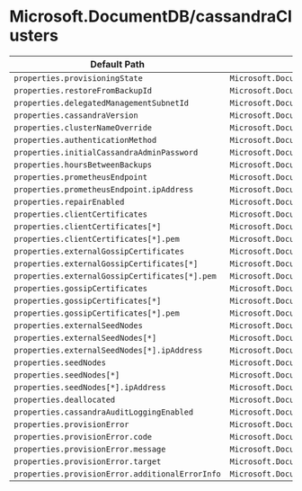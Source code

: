 # Microsoft.DocumentDB/cassandraClusters

| Default Path | Alias |
|---|---|
| `properties.provisioningState` | `Microsoft.DocumentDB/cassandraClusters/provisioningState` |
| `properties.restoreFromBackupId` | `Microsoft.DocumentDB/cassandraClusters/restoreFromBackupId` |
| `properties.delegatedManagementSubnetId` | `Microsoft.DocumentDB/cassandraClusters/delegatedManagementSubnetId` |
| `properties.cassandraVersion` | `Microsoft.DocumentDB/cassandraClusters/cassandraVersion` |
| `properties.clusterNameOverride` | `Microsoft.DocumentDB/cassandraClusters/clusterNameOverride` |
| `properties.authenticationMethod` | `Microsoft.DocumentDB/cassandraClusters/authenticationMethod` |
| `properties.initialCassandraAdminPassword` | `Microsoft.DocumentDB/cassandraClusters/initialCassandraAdminPassword` |
| `properties.hoursBetweenBackups` | `Microsoft.DocumentDB/cassandraClusters/hoursBetweenBackups` |
| `properties.prometheusEndpoint` | `Microsoft.DocumentDB/cassandraClusters/prometheusEndpoint` |
| `properties.prometheusEndpoint.ipAddress` | `Microsoft.DocumentDB/cassandraClusters/prometheusEndpoint.ipAddress` |
| `properties.repairEnabled` | `Microsoft.DocumentDB/cassandraClusters/repairEnabled` |
| `properties.clientCertificates` | `Microsoft.DocumentDB/cassandraClusters/clientCertificates` |
| `properties.clientCertificates[*]` | `Microsoft.DocumentDB/cassandraClusters/clientCertificates[*]` |
| `properties.clientCertificates[*].pem` | `Microsoft.DocumentDB/cassandraClusters/clientCertificates[*].pem` |
| `properties.externalGossipCertificates` | `Microsoft.DocumentDB/cassandraClusters/externalGossipCertificates` |
| `properties.externalGossipCertificates[*]` | `Microsoft.DocumentDB/cassandraClusters/externalGossipCertificates[*]` |
| `properties.externalGossipCertificates[*].pem` | `Microsoft.DocumentDB/cassandraClusters/externalGossipCertificates[*].pem` |
| `properties.gossipCertificates` | `Microsoft.DocumentDB/cassandraClusters/gossipCertificates` |
| `properties.gossipCertificates[*]` | `Microsoft.DocumentDB/cassandraClusters/gossipCertificates[*]` |
| `properties.gossipCertificates[*].pem` | `Microsoft.DocumentDB/cassandraClusters/gossipCertificates[*].pem` |
| `properties.externalSeedNodes` | `Microsoft.DocumentDB/cassandraClusters/externalSeedNodes` |
| `properties.externalSeedNodes[*]` | `Microsoft.DocumentDB/cassandraClusters/externalSeedNodes[*]` |
| `properties.externalSeedNodes[*].ipAddress` | `Microsoft.DocumentDB/cassandraClusters/externalSeedNodes[*].ipAddress` |
| `properties.seedNodes` | `Microsoft.DocumentDB/cassandraClusters/seedNodes` |
| `properties.seedNodes[*]` | `Microsoft.DocumentDB/cassandraClusters/seedNodes[*]` |
| `properties.seedNodes[*].ipAddress` | `Microsoft.DocumentDB/cassandraClusters/seedNodes[*].ipAddress` |
| `properties.deallocated` | `Microsoft.DocumentDB/cassandraClusters/deallocated` |
| `properties.cassandraAuditLoggingEnabled` | `Microsoft.DocumentDB/cassandraClusters/cassandraAuditLoggingEnabled` |
| `properties.provisionError` | `Microsoft.DocumentDB/cassandraClusters/provisionError` |
| `properties.provisionError.code` | `Microsoft.DocumentDB/cassandraClusters/provisionError.code` |
| `properties.provisionError.message` | `Microsoft.DocumentDB/cassandraClusters/provisionError.message` |
| `properties.provisionError.target` | `Microsoft.DocumentDB/cassandraClusters/provisionError.target` |
| `properties.provisionError.additionalErrorInfo` | `Microsoft.DocumentDB/cassandraClusters/provisionError.additionalErrorInfo` |

